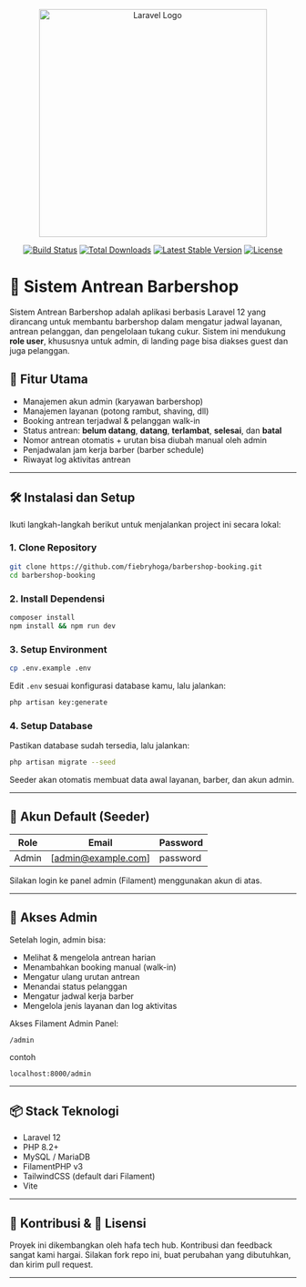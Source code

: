 <p align="center"><a href="https://laravel.com" target="_blank"><img src="https://raw.githubusercontent.com/laravel/art/master/logo-lockup/5%20SVG/2%20CMYK/1%20Full%20Color/laravel-logolockup-cmyk-red.svg" width="400" alt="Laravel Logo"></a></p>

<p align="center">
<a href="https://github.com/laravel/framework/actions"><img src="https://github.com/laravel/framework/workflows/tests/badge.svg" alt="Build Status"></a>
<a href="https://packagist.org/packages/laravel/framework"><img src="https://img.shields.io/packagist/dt/laravel/framework" alt="Total Downloads"></a>
<a href="https://packagist.org/packages/laravel/framework"><img src="https://img.shields.io/packagist/v/laravel/framework" alt="Latest Stable Version"></a>
<a href="https://packagist.org/packages/laravel/framework"><img src="https://img.shields.io/packagist/l/laravel/framework" alt="License"></a>
</p>

# 💈 Sistem Antrean Barbershop

Sistem Antrean Barbershop adalah aplikasi berbasis Laravel 12 yang dirancang untuk membantu barbershop dalam mengatur jadwal layanan, antrean pelanggan, dan pengelolaan tukang cukur. Sistem ini mendukung **role user**, khususnya untuk admin, di landing page bisa diakses guest dan juga pelanggan.

## 🎯 Fitur Utama

- Manajemen akun admin (karyawan barbershop)
- Manajemen layanan (potong rambut, shaving, dll)
- Booking antrean terjadwal & pelanggan walk-in
- Status antrean: **belum datang**, **datang**, **terlambat**, **selesai**, dan **batal**
- Nomor antrean otomatis + urutan bisa diubah manual oleh admin
- Penjadwalan jam kerja barber (barber schedule)
- Riwayat log aktivitas antrean

---

## 🛠️ Instalasi dan Setup

Ikuti langkah-langkah berikut untuk menjalankan project ini secara lokal:

### 1. Clone Repository

```bash
git clone https://github.com/fiebryhoga/barbershop-booking.git
cd barbershop-booking
````

### 2. Install Dependensi

```bash
composer install
npm install && npm run dev
```

### 3. Setup Environment

```bash
cp .env.example .env
```

Edit `.env` sesuai konfigurasi database kamu, lalu jalankan:

```bash
php artisan key:generate
```

### 4. Setup Database

Pastikan database sudah tersedia, lalu jalankan:

```bash
php artisan migrate --seed
```

Seeder akan otomatis membuat data awal layanan, barber, dan akun admin.

---

## 👤 Akun Default (Seeder)

| Role  | Email                  | Password |
| ----- | ---------------------- | -------- |
| Admin | [admin@example.com]    | password |


Silakan login ke panel admin (Filament) menggunakan akun di atas.

---

## 🔐 Akses Admin

Setelah login, admin bisa:

* Melihat & mengelola antrean harian
* Menambahkan booking manual (walk-in)
* Mengatur ulang urutan antrean
* Menandai status pelanggan
* Mengatur jadwal kerja barber
* Mengelola jenis layanan dan log aktivitas

Akses Filament Admin Panel:

```
/admin
```

contoh

```
localhost:8000/admin
```

---

## 📦 Stack Teknologi

* Laravel 12
* PHP 8.2+
* MySQL / MariaDB
* FilamentPHP v3
* TailwindCSS (default dari Filament)
* Vite

---

## 🤝 Kontribusi & 📄 Lisensi

Proyek ini dikembangkan oleh hafa tech hub. Kontribusi dan feedback sangat kami hargai. Silakan fork repo ini, buat perubahan yang dibutuhkan, dan kirim pull request.

---

```
```
